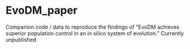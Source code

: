 # EvoDM_paper
Companion code / data to reproduce the findings of "EvoDM achieves superior population control in an in silico system of evolution." Currently unpublished
